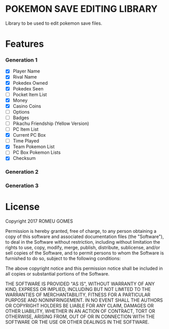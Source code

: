 POKEMON SAVE EDITING LIBRARY
============================

Library to be used to edit pokemon save files.

Features
========

### Generation 1

- [x] Player Name
- [x] Rival Name
- [x] Pokedex Owned
- [x] Pokedex Seen
- [ ] Pocket Item List
- [x] Money
- [x] Casino Coins
- [ ] Options
- [ ] Badges
- [ ] Pikachu Friendship (Yellow Version)
- [ ] PC Item List
- [x] Current PC Box
- [ ] Time Played
- [x] Team Pokemon List
- [ ] PC Box Pokemon Lists
- [x] Checksum

### Generation 2
### Generation 3

License
=======

Copyright 2017 ROMEU GOMES

Permission is hereby granted, free of charge, to any person obtaining a copy of this software and associated documentation files (the "Software"), to deal in the Software without restriction, including without limitation the rights to use, copy, modify, merge, publish, distribute, sublicense, and/or sell copies of the Software, and to permit persons to whom the Software is furnished to do so, subject to the following conditions:

The above copyright notice and this permission notice shall be included in all copies or substantial portions of the Software.

THE SOFTWARE IS PROVIDED "AS IS", WITHOUT WARRANTY OF ANY KIND, EXPRESS OR IMPLIED, INCLUDING BUT NOT LIMITED TO THE WARRANTIES OF MERCHANTABILITY, FITNESS FOR A PARTICULAR PURPOSE AND NONINFRINGEMENT. IN NO EVENT SHALL THE AUTHORS OR COPYRIGHT HOLDERS BE LIABLE FOR ANY CLAIM, DAMAGES OR OTHER LIABILITY, WHETHER IN AN ACTION OF CONTRACT, TORT OR OTHERWISE, ARISING FROM, OUT OF OR IN CONNECTION WITH THE SOFTWARE OR THE USE OR OTHER DEALINGS IN THE SOFTWARE.
